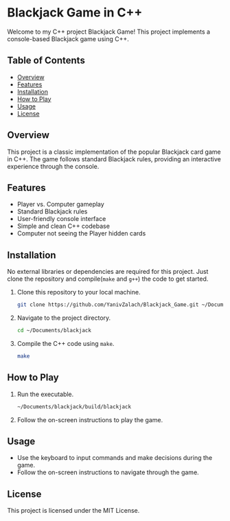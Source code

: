 # Blackjack Game in C++

Welcome to my C++ project Blackjack Game! This project implements a console-based Blackjack game using C++.

## Table of Contents

- [Overview](#overview)
- [Features](#features)
- [Installation](#installation)
- [How to Play](#how-to-play)
- [Usage](#usage)
- [License](#license)

## Overview

This project is a classic implementation of the popular Blackjack card game in C++. The game follows standard Blackjack rules, providing an interactive experience through the console.

## Features

- Player vs. Computer gameplay
- Standard Blackjack rules
- User-friendly console interface
- Simple and clean C++ codebase
- Computer not seeing the Player hidden cards

## Installation

No external libraries or dependencies are required for this project. Just clone the repository and compile(`make` and `g++`) the code to get started.

1. Clone this repository to your local machine.
   ```bash
   git clone https://github.com/YanivZalach/Blackjack_Game.git ~/Documents/blackjack
   ```
2. Navigate to the project directory.
   ```bash
   cd ~/Documents/blackjack
   ```
3. Compile the C++ code using `make`.
   ```bash
   make
   ```

## How to Play

1. Run the executable.
   ```bash
   ~/Documents/blackjack/build/blackjack
   ```
2. Follow the on-screen instructions to play the game.

## Usage

- Use the keyboard to input commands and make decisions during the game.
- Follow the on-screen instructions to navigate through the game.

## License

This project is licensed under the MIT License.
